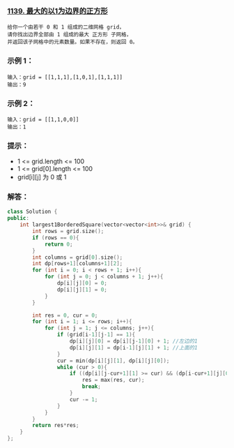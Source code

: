 ### [1139. 最大的以1为边界的正方形](https://leetcode-cn.com/problems/largest-1-bordered-square/)
```
给你一个由若干 0 和 1 组成的二维网格 grid，
请你找出边界全部由 1 组成的最大 正方形 子网格，
并返回该子网格中的元素数量。如果不存在，则返回 0。
```
### 示例 1：
```
输入：grid = [[1,1,1],[1,0,1],[1,1,1]]
输出：9
```
### 示例 2：
```
输入：grid = [[1,1,0,0]]
输出：1
```
### 提示：
- 1 <= grid.length <= 100
- 1 <= grid[0].length <= 100
- grid[i][j] 为 0 或 1
### 解答：
```C++
class Solution {
public:
    int largest1BorderedSquare(vector<vector<int>>& grid) {
        int rows = grid.size();
        if (rows == 0){
            return 0;
        }       
        int columns = grid[0].size();
        int dp[rows+1][columns+1][2];
        for (int i = 0; i < rows + 1; i++){
            for (int j = 0; j < columns + 1; j++){
                dp[i][j][0] = 0;
                dp[i][j][1] = 0;
            }
        }

        int res = 0, cur = 0;
        for (int i = 1; i <= rows; i++){
            for (int j = 1; j <= columns; j++){
                if (grid[i-1][j-1] == 1){
                    dp[i][j][0] = dp[i][j-1][0] + 1; //左边的1
                    dp[i][j][1] = dp[i-1][j][1] + 1; //上面的1
                }
                cur = min(dp[i][j][1], dp[i][j][0]);
                while (cur > 0){
                    if ((dp[i][j-cur+1][1] >= cur) && (dp[i-cur+1][j][0] >= cur)){
                        res = max(res, cur);
                        break;
                    }
                    cur -= 1;
                }
            }
        }
        return res*res;
    }
};
```
